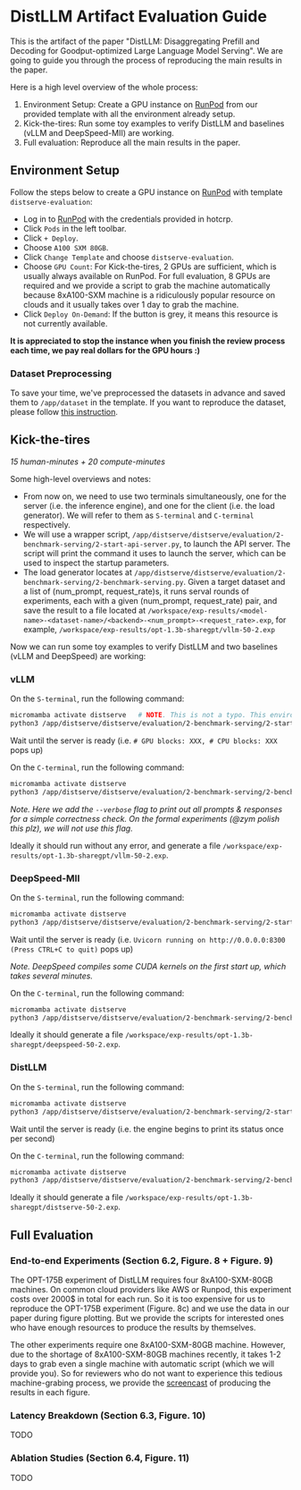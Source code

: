 # DistLLM Artifact Evaluation Guide

This is the artifact of the paper "DistLLM: Disaggregating Prefill and Decoding for Goodput-optimized Large Language Model Serving". We are going to guide you through the process of reproducing the main results in the paper.

Here is a high level overview of the whole process:
1. Environment Setup: Create a GPU instance on [RunPod](https://www.runpod.io/) from our provided template with all the environment already setup.
2. Kick-the-tires: Run some toy examples to verify DistLLM and baselines (vLLM and DeepSpeed-MII) are working.
3. Full evaluation: Reproduce all the main results in the paper.

## Environment Setup

Follow the steps below to create a GPU instance on [RunPod](https://www.runpod.io/) with template `distserve-evaluation`: 
- Log in to [RunPod](https://www.runpod.io/) with the credentials provided in hotcrp.
- Click `Pods` in the left toolbar.
- Click `+ Deploy`.
- Choose `A100 SXM 80GB`.
- Click `Change Template` and choose `distserve-evaluation`.
- Choose `GPU Count`: For Kick-the-tires, 2 GPUs are sufficient, which is usually always available on RunPod. For full evaluation, 8 GPUs are required and we provide a script to grab the machine automatically because 8xA100-SXM machine is a ridiculously popular resource on clouds and it usually takes over 1 day to grab the machine.
- Click `Deploy On-Demand`: If the button is grey, it means this resource is not currently available.

**It is appreciated to stop the instance when you finish the review process each time, we pay real dollars for the GPU hours :)**

### Dataset Preprocessing
To save your time, we've preprocessed the datasets in advance and saved them to `/app/dataset` in the template. If you want to reproduce the dataset, please follow [this instruction](repro-dataset.md).

## Kick-the-tires
*15 human-minutes + 20 compute-minutes*

Some high-level overviews and notes:
- From now on, we need to use two terminals simultaneously, one for the server (i.e. the inference engine), and one for the client (i.e. the load generator). We will refer to them as `S-terminal` and `C-terminal` respectively.
- We will use a wrapper script, `/app/distserve/distserve/evaluation/2-benchmark-serving/2-start-api-server.py`, to launch the API server. The script will print the command it uses to launch the server, which can be used to inspect the startup parameters.
- The load generator locates at `/app/distserve/distserve/evaluation/2-benchmark-serving/2-benchmark-serving.py`. Given a target dataset and a list of (num_prompt, request_rate)s, it runs serval rounds of experiments, each with a given (num_prompt, request_rate) pair, and save the result to a file located at `/workspace/exp-results/<model-name>-<dataset-name>/<backend>-<num_prompt>-<request_rate>.exp`, for example, `/workspace/exp-results/opt-1.3b-sharegpt/vllm-50-2.exp`

Now we can run some toy examples to verify DistLLM and two baselines (vLLM and DeepSpeed) are working:

### vLLM

On the `S-terminal`, run the following command:

```bash
micromamba activate distserve	# NOTE. This is not a typo. This environment is for the wrapper script
python3 /app/distserve/distserve/evaluation/2-benchmark-serving/2-start-api-server.py --backend vllm --model facebook/opt-1.3b
```

Wait until the server is ready (i.e. `# GPU blocks: XXX, # CPU blocks: XXX` pops up)

On the `C-terminal`, run the following command:

```bash
micromamba activate distserve
python3 /app/distserve/distserve/evaluation/2-benchmark-serving/2-benchmark-serving.py --backend vllm --dataset /app/dataset/sharegpt.ds --num-prompts-req-rates "[(50, 2)]" --verbose
```

*Note. Here we add the `--verbose` flag to print out all prompts & responses for a simple correctness check. On the formal experiments (@zym polish this plz), we will not use this flag.*

Ideally it should run without any error, and generate a file `/workspace/exp-results/opt-1.3b-sharegpt/vllm-50-2.exp`.

### DeepSpeed-MII

On the `S-terminal`, run the following command:

```bash
micromamba activate distserve
python3 /app/distserve/distserve/evaluation/2-benchmark-serving/2-start-api-server.py --backend deepspeed --model facebook/opt-1.3b
```

Wait until the server is ready (i.e. `Uvicorn running on http://0.0.0.0:8300 (Press CTRL+C to quit)` pops up)

*Note. DeepSpeed compiles some CUDA kernels on the first start up, which takes several minutes.*

On the `C-terminal`, run the following command:

```bash
micromamba activate distserve
python3 /app/distserve/distserve/evaluation/2-benchmark-serving/2-benchmark-serving.py --backend deepspeed --dataset /app/dataset/sharegpt.ds --num-prompts-req-rates "[(50, 2)]" --verbose
```

Ideally it should generate a file `/workspace/exp-results/opt-1.3b-sharegpt/deepspeed-50-2.exp`.

### DistLLM

On the `S-terminal`, run the following command:

```bash
micromamba activate distserve
python3 /app/distserve/distserve/evaluation/2-benchmark-serving/2-start-api-server.py --backend distserve --model facebook/opt-1.3b
```

Wait until the server is ready (i.e. the engine begins to print its status once per second)

On the `C-terminal`, run the following command:

```bash
micromamba activate distserve
python3 /app/distserve/distserve/evaluation/2-benchmark-serving/2-benchmark-serving.py --backend distserve --dataset /app/dataset/sharegpt.ds --num-prompts-req-rates "[(50, 2)]" --verbose
```

Ideally it should generate a file `/workspace/exp-results/opt-1.3b-sharegpt/distserve-50-2.exp`.



## Full Evaluation

### End-to-end Experiments (Section 6.2, Figure. 8 + Figure. 9)

The OPT-175B experiment of DistLLM requires four 8xA100-SXM-80GB machines. On common cloud providers like AWS or Runpod, this experiment costs over 2000$ in total for each run. So it is too expensive for us to reproduce the OPT-175B experiment (Figure. 8c) and we use the data in our paper during figure plotting. But we provide the scripts for interested ones who have enough resources to produce the results by themselves.

The other experiments require one 8xA100-SXM-80GB machine. However, due to the shortage of 8xA100-SXM-80GB machines recently, it takes 1-2 days to grab even a single machine with automatic script (which we will provide you). So for reviewers who do not want to experience this tedious machine-grabing process, we provide the [screencast]() of producing the results in each figure. 

### Latency Breakdown (Section 6.3, Figure. 10) 
TODO

### Ablation Studies (Section 6.4, Figure. 11)
TODO